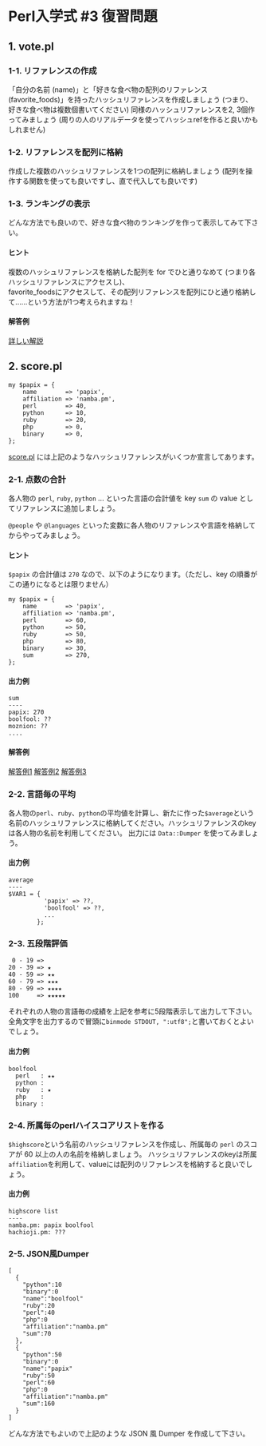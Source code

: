 # Perl入学式 #3 復習問題

## 1. vote.pl

### 1-1. リファレンスの作成
「自分の名前 (name)」と「好きな食べ物の配列のリファレンス (favorite_foods)」を持ったハッシュリファレンスを作成しましょう (つまり、好きな食べ物は複数個書いてください)
同様のハッシュリファレンスを2, 3個作ってみましょう (周りの人のリアルデータを使ってハッシュrefを作ると良いかもしれません)

### 1-2. リファレンスを配列に格納 
作成した複数のハッシュリファレンスを1つの配列に格納しましょう (配列を操作する関数を使っても良いですし、直で代入しても良いです)

### 1-3. ランキングの表示
どんな方法でも良いので、好きな食べ物のランキングを作って表示してみて下さい。


#### ヒント
複数のハッシュリファレンスを格納した配列を for でひと通りなめて (つまり各ハッシュリファレンスにアクセスし)、  
favorite\_foodsにアクセスして、その配列リファレンスを配列にひと通り格納して……という方法が1つ考えられますね！

#### 解答例

[詳しい解説](http://hachiojipm.github.io/entry/2013-09-09-02.html) 

## 2. score.pl

```
my $papix = {
    name        => 'papix',
    affiliation => 'namba.pm',
    perl        => 40,
    python      => 10,
    ruby        => 20,
    php         => 0,
    binary      => 0,
};
```

[score.pl](https://github.com/perl-entrance-org/workshop-2014-03/blob/master/code/score.pl) には上記のようなハッシュリファレンスがいくつか宣言してあります。

### 2-1. 点数の合計
各人物の `perl`, `ruby`, `python` ... といった言語の合計値を key `sum` の value としてリファレンスに追加しましょう。

`@people` や `@languages` といった変数に各人物のリファレンスや言語を格納してからやってみましょう。

#### ヒント

`$papix` の合計値は `270` なので、以下のようになります。（ただし、key の順番がこの通りになるとは限りません）

```
my $papix = {
    name        => 'papix',
    affiliation => 'namba.pm',
    perl        => 60,
    python      => 50,
    ruby        => 50,
    php         => 80,
    binary      => 30,
    sum         => 270,
};
```

#### 出力例

```
sum
----
papix: 270
boolfool: ??
moznion: ??
....
```

#### 解答例

[解答例1](https://github.com/perl-entrance-org/workshop-2014-03/blob/master/code/tokyo1/score.pl) [解答例2](https://github.com/perl-entrance-org/workshop-2014-03/blob/master/code/tokyo1/score_kai.pl) [解答例3](https://github.com/perl-entrance-org/workshop-2014-03/blob/master/code/osaka/5-21-socre.pl)


### 2-2. 言語毎の平均
各人物の`perl`、`ruby`、`python`の平均値を計算し、新たに作った`$average`という名前のハッシュリファレンスに格納してください。ハッシュリファレンスのkeyは各人物の名前を利用してください。
出力には `Data::Dumper` を使ってみましょう。

#### 出力例

```
average
----
$VAR1 = {
          'papix' => ??,
          'boolfool' => ??,
          ...
        };
```

### 2-3. 五段階評価

```
 0 - 19 =>
20 - 39 => ★
40 - 59 => ★★
60 - 79 => ★★★
80 - 99 => ★★★★
100     => ★★★★★
```

それぞれの人物の言語毎の成績を上記を参考に5段階表示して出力して下さい。
全角文字を出力するので冒頭に`binmode STDOUT, ":utf8";`と書いておくとよいでしょう。

#### 出力例

```
boolfool
  perl   : ★★
  python :
  ruby   : ★
  php    :
  binary :
```


### 2-4. 所属毎のperlハイスコアリストを作る
`$highscore`という名前のハッシュリファレンスを作成し、所属毎の `perl` のスコアが 60 以上の人の名前を格納しましょう。
ハッシュリファレンスのkeyは所属`affiliation`を利用して、valueには配列のリファレンスを格納すると良いでしょう。

#### 出力例

```
highscore list
----
namba.pm: papix boolfool
hachioji.pm: ???
```

### 2-5. JSON風Dumper

```
[
  {
    "python":10
    "binary":0
    "name":"boolfool"
    "ruby":20
    "perl":40
    "php":0
    "affiliation":"namba.pm"
    "sum":70
  },
  {
    "python":50
    "binary":0
    "name":"papix"
    "ruby":50
    "perl":60
    "php":0
    "affiliation":"namba.pm"
    "sum":160
  }
]
```

どんな方法でもよいので上記のような JSON 風 Dumper を作成して下さい。
